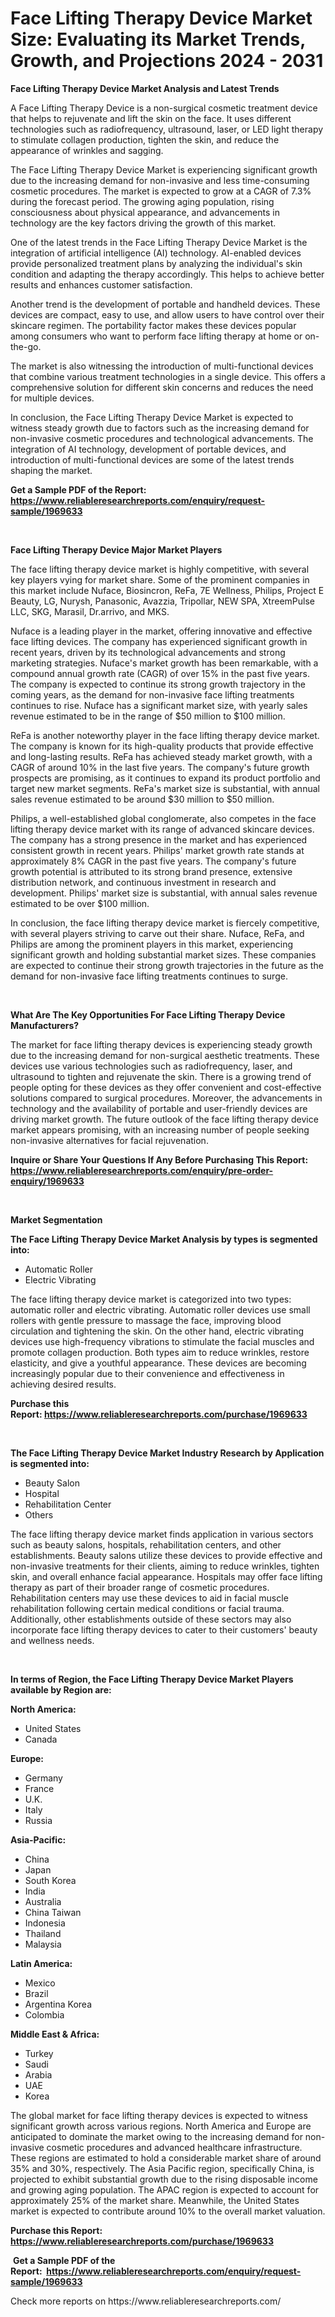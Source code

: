 <p><h1>Face Lifting Therapy Device Market Size: Evaluating its Market Trends, Growth, and Projections 2024 - 2031</h1></p><p><strong>Face Lifting Therapy Device Market Analysis and Latest Trends</strong></p>
<p><p>A Face Lifting Therapy Device is a non-surgical cosmetic treatment device that helps to rejuvenate and lift the skin on the face. It uses different technologies such as radiofrequency, ultrasound, laser, or LED light therapy to stimulate collagen production, tighten the skin, and reduce the appearance of wrinkles and sagging.</p><p>The Face Lifting Therapy Device Market is experiencing significant growth due to the increasing demand for non-invasive and less time-consuming cosmetic procedures. The market is expected to grow at a CAGR of 7.3% during the forecast period. The growing aging population, rising consciousness about physical appearance, and advancements in technology are the key factors driving the growth of this market.</p><p>One of the latest trends in the Face Lifting Therapy Device Market is the integration of artificial intelligence (AI) technology. AI-enabled devices provide personalized treatment plans by analyzing the individual's skin condition and adapting the therapy accordingly. This helps to achieve better results and enhances customer satisfaction.</p><p>Another trend is the development of portable and handheld devices. These devices are compact, easy to use, and allow users to have control over their skincare regimen. The portability factor makes these devices popular among consumers who want to perform face lifting therapy at home or on-the-go.</p><p>The market is also witnessing the introduction of multi-functional devices that combine various treatment technologies in a single device. This offers a comprehensive solution for different skin concerns and reduces the need for multiple devices.</p><p>In conclusion, the Face Lifting Therapy Device Market is expected to witness steady growth due to factors such as the increasing demand for non-invasive cosmetic procedures and technological advancements. The integration of AI technology, development of portable devices, and introduction of multi-functional devices are some of the latest trends shaping the market.</p></p>
<p><strong>Get a Sample PDF of the Report:&nbsp; <a href="https://www.reliableresearchreports.com/enquiry/request-sample/1969633">https://www.reliableresearchreports.com/enquiry/request-sample/1969633</a></strong></p>
<p>&nbsp;</p>
<p><strong>Face Lifting Therapy Device Major Market Players</strong></p>
<p><p>The face lifting therapy device market is highly competitive, with several key players vying for market share. Some of the prominent companies in this market include Nuface, Biosincron, ReFa, 7E Wellness, Philips, Project E Beauty, LG, Nurysh, Panasonic, Avazzia, Tripollar, NEW SPA, XtreemPulse LLC, SKG, Marasil, Dr.arrivo, and MKS.</p><p>Nuface is a leading player in the market, offering innovative and effective face lifting devices. The company has experienced significant growth in recent years, driven by its technological advancements and strong marketing strategies. Nuface's market growth has been remarkable, with a compound annual growth rate (CAGR) of over 15% in the past five years. The company is expected to continue its strong growth trajectory in the coming years, as the demand for non-invasive face lifting treatments continues to rise. Nuface has a significant market size, with yearly sales revenue estimated to be in the range of $50 million to $100 million.</p><p>ReFa is another noteworthy player in the face lifting therapy device market. The company is known for its high-quality products that provide effective and long-lasting results. ReFa has achieved steady market growth, with a CAGR of around 10% in the last five years. The company's future growth prospects are promising, as it continues to expand its product portfolio and target new market segments. ReFa's market size is substantial, with annual sales revenue estimated to be around $30 million to $50 million.</p><p>Philips, a well-established global conglomerate, also competes in the face lifting therapy device market with its range of advanced skincare devices. The company has a strong presence in the market and has experienced consistent growth in recent years. Philips' market growth rate stands at approximately 8% CAGR in the past five years. The company's future growth potential is attributed to its strong brand presence, extensive distribution network, and continuous investment in research and development. Philips' market size is substantial, with annual sales revenue estimated to be over $100 million.</p><p>In conclusion, the face lifting therapy device market is fiercely competitive, with several players striving to carve out their share. Nuface, ReFa, and Philips are among the prominent players in this market, experiencing significant growth and holding substantial market sizes. These companies are expected to continue their strong growth trajectories in the future as the demand for non-invasive face lifting treatments continues to surge.</p></p>
<p>&nbsp;</p>
<p><strong>What Are The Key Opportunities For Face Lifting Therapy Device Manufacturers?</strong></p>
<p><p>The market for face lifting therapy devices is experiencing steady growth due to the increasing demand for non-surgical aesthetic treatments. These devices use various technologies such as radiofrequency, laser, and ultrasound to tighten and rejuvenate the skin. There is a growing trend of people opting for these devices as they offer convenient and cost-effective solutions compared to surgical procedures. Moreover, the advancements in technology and the availability of portable and user-friendly devices are driving market growth. The future outlook of the face lifting therapy device market appears promising, with an increasing number of people seeking non-invasive alternatives for facial rejuvenation.</p></p>
<p><strong>Inquire or Share Your Questions If Any Before Purchasing This Report: <a href="https://www.reliableresearchreports.com/enquiry/pre-order-enquiry/1969633">https://www.reliableresearchreports.com/enquiry/pre-order-enquiry/1969633</a></strong></p>
<p>&nbsp;</p>
<p><strong>Market Segmentation</strong></p>
<p><strong>The Face Lifting Therapy Device Market Analysis by types is segmented into:</strong></p>
<p><ul><li>Automatic Roller</li><li>Electric Vibrating</li></ul></p>
<p><p>The face lifting therapy device market is categorized into two types: automatic roller and electric vibrating. Automatic roller devices use small rollers with gentle pressure to massage the face, improving blood circulation and tightening the skin. On the other hand, electric vibrating devices use high-frequency vibrations to stimulate the facial muscles and promote collagen production. Both types aim to reduce wrinkles, restore elasticity, and give a youthful appearance. These devices are becoming increasingly popular due to their convenience and effectiveness in achieving desired results.</p></p>
<p><strong>Purchase this Report:&nbsp;<a href="https://www.reliableresearchreports.com/purchase/1969633">https://www.reliableresearchreports.com/purchase/1969633</a></strong></p>
<p>&nbsp;</p>
<p><strong>The Face Lifting Therapy Device Market Industry Research by Application is segmented into:</strong></p>
<p><ul><li>Beauty Salon</li><li>Hospital</li><li>Rehabilitation Center</li><li>Others</li></ul></p>
<p><p>The face lifting therapy device market finds application in various sectors such as beauty salons, hospitals, rehabilitation centers, and other establishments. Beauty salons utilize these devices to provide effective and non-invasive treatments for their clients, aiming to reduce wrinkles, tighten skin, and overall enhance facial appearance. Hospitals may offer face lifting therapy as part of their broader range of cosmetic procedures. Rehabilitation centers may use these devices to aid in facial muscle rehabilitation following certain medical conditions or facial trauma. Additionally, other establishments outside of these sectors may also incorporate face lifting therapy devices to cater to their customers' beauty and wellness needs.</p></p>
<p>&nbsp;</p>
<p><strong>In terms of Region, the Face Lifting Therapy Device Market Players available by Region are:</strong></p>
<p>
    <p> <strong> North America: </strong>
        <ul>
            <li>United States</li>
            <li>Canada</li>
        </ul>
        </p> 
    <p> <strong> Europe: </strong>
        <ul>
            <li>Germany</li>
            <li>France</li>
            <li>U.K.</li>
            <li>Italy</li>
            <li>Russia</li>
        </ul>
        </p> 
    <p> <strong> Asia-Pacific: </strong>
        <ul>
            <li>China</li>
            <li>Japan</li>
            <li>South Korea</li>
            <li>India</li>
            <li>Australia</li>
            <li>China Taiwan</li>
            <li>Indonesia</li>
            <li>Thailand</li>
            <li>Malaysia</li>
        </ul>
        </p> 
    <p> <strong> Latin America: </strong>
        <ul>
            <li>Mexico</li>
            <li>Brazil</li>
            <li>Argentina Korea</li>
            <li>Colombia</li>
        </ul>
        </p> 
    <p> <strong> Middle East & Africa: </strong>
        <ul>
            <li>Turkey</li>
            <li>Saudi</li>
            <li>Arabia</li>
            <li>UAE</li>
            <li>Korea</li>
        </ul>
    </p>
    </p>
<p><p>The global market for face lifting therapy devices is expected to witness significant growth across various regions. North America and Europe are anticipated to dominate the market owing to the increasing demand for non-invasive cosmetic procedures and advanced healthcare infrastructure. These regions are estimated to hold a considerable market share of around 35% and 30%, respectively. The Asia Pacific region, specifically China, is projected to exhibit substantial growth due to the rising disposable income and growing aging population. The APAC region is expected to account for approximately 25% of the market share. Meanwhile, the United States market is expected to contribute around 10% to the overall market valuation.</p></p>
<p><strong>Purchase this Report: <a href="https://www.reliableresearchreports.com/purchase/1969633">https://www.reliableresearchreports.com/purchase/1969633</a></strong></p>
<p>&nbsp;<strong>Get a Sample PDF of the Report:&nbsp;&nbsp;<a href="https://www.reliableresearchreports.com/enquiry/request-sample/1969633">https://www.reliableresearchreports.com/enquiry/request-sample/1969633</a></strong></p>
<p><strong></strong></p>
<p>Check more reports on https://www.reliableresearchreports.com/</p>